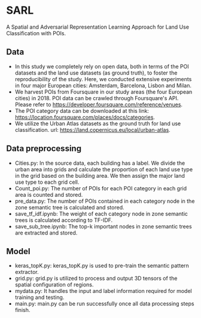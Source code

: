 # SARL
A Spatial and Adversarial Representation Learning Approach for Land Use Classification with POIs.

## Data

* In this study we completely rely on open data, both in terms of the POI datasets and the land use datasets (as ground truth), to foster the reproducibility of the study. Here, we conducted extensive experiments in four major European cities: Amsterdam, Barcelona, Lisbon and Milan.
* We harvest POIs from Foursquare in our study areas (the four European cities) in 2018.  POI data can be crawled through Foursquare's API. Please refer to https://developer.foursquare.com/reference/venues.
* The POI category data can be downloaded at this link: https://location.foursquare.com/places/docs/categories. 
* We utilize the Urban Atlas datasets as the ground truth for land use classification. url: https://land.copernicus.eu/local/urban-atlas.

## Data preprocessing

* Cities.py: In the source data, each building has a label. We divide the urban area into grids and calculate the proportion of each land use type in the grid based on the building area. We then assign the major land use type to each grid cell.
* Count_poi.py: The number of POIs for each POI category in each grid area is counted and stored.
* pre_data.py: The number of POIs contained in each category node in the zone semantic tree is calculated and stored.
* save_tf_idf.ipynb: The weight of each category node in zone semantic trees is calculated according to TF-IDF.
* save_sub_tree.ipynb: The top-k important nodes in zone semantic trees are extracted and stored.

## Model 

* keras_topK.py: keras_topK.py is used to pre-train the semantic pattern extractor. 
* grid.py: grid.py is utilized to process and output 3D tensors of the spatial configuration of regions.
* mydata.py: It handles the input and label information required for model training and testing.
* main.py: main.py can be run successfully once all data processing steps finish. 

